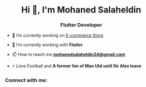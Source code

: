 <h1 align="center">Hi 👋, I'm Mohaned Salaheldin</h1>
<h3 align="center">Flutter Developer</h3>

- 🔭 I’m currently working on [E-commerce Store](https://github.com/mohanedSalaheldin/e-commerce.git)

- 🌱 I’m currently working with **Flutter**

- 📫 How to reach me **mohanedsalaheldin24@gmail.com**

- ⚡ Love Football and **A former fan of Man Utd until Sir Alex leave**

<h3 align="left">Connect with me:</h3>
<p align="left">
</p>
